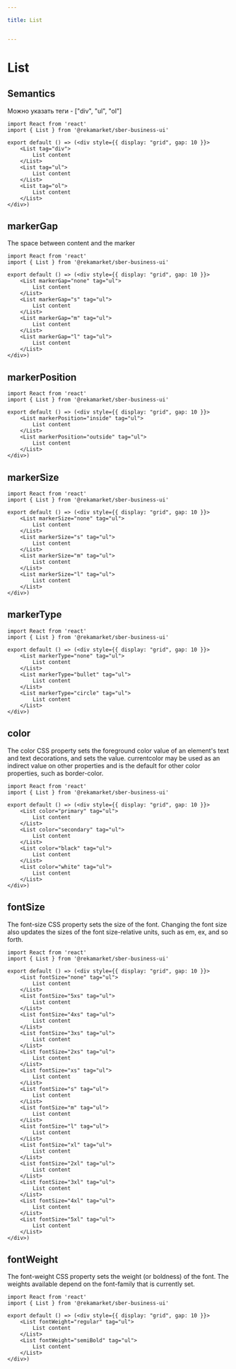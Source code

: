 ```yaml
---

title: List


---
```


# List

## Semantics
Можно указать теги - ["div", "ul", "ol"]

```tsx
import React from 'react'
import { List } from '@rekamarket/sber-business-ui'

export default () => (<div style={{ display: "grid", gap: 10 }}>
	<List tag="div">
		List content
	</List>
	<List tag="ul">
		List content
	</List>
	<List tag="ol">
		List content
	</List>
</div>)
```

## markerGap
The space between content and the marker

```tsx
import React from 'react'
import { List } from '@rekamarket/sber-business-ui'

export default () => (<div style={{ display: "grid", gap: 10 }}>
	<List markerGap="none" tag="ul">
		List content
	</List>
	<List markerGap="s" tag="ul">
		List content
	</List>
	<List markerGap="m" tag="ul">
		List content
	</List>
	<List markerGap="l" tag="ul">
		List content
	</List>
</div>)
```

## markerPosition

```tsx
import React from 'react'
import { List } from '@rekamarket/sber-business-ui'

export default () => (<div style={{ display: "grid", gap: 10 }}>
	<List markerPosition="inside" tag="ul">
		List content
	</List>
	<List markerPosition="outside" tag="ul">
		List content
	</List>
</div>)
```

## markerSize

```tsx
import React from 'react'
import { List } from '@rekamarket/sber-business-ui'

export default () => (<div style={{ display: "grid", gap: 10 }}>
	<List markerSize="none" tag="ul">
		List content
	</List>
	<List markerSize="s" tag="ul">
		List content
	</List>
	<List markerSize="m" tag="ul">
		List content
	</List>
	<List markerSize="l" tag="ul">
		List content
	</List>
</div>)
```

## markerType

```tsx
import React from 'react'
import { List } from '@rekamarket/sber-business-ui'

export default () => (<div style={{ display: "grid", gap: 10 }}>
	<List markerType="none" tag="ul">
		List content
	</List>
	<List markerType="bullet" tag="ul">
		List content
	</List>
	<List markerType="circle" tag="ul">
		List content
	</List>
</div>)
```

## color
The color CSS property sets the foreground color value of an element's text and text decorations, and sets the <currentcolor> value. currentcolor may be used as an indirect value on other properties and is the default for other color properties, such as border-color.

```tsx
import React from 'react'
import { List } from '@rekamarket/sber-business-ui'

export default () => (<div style={{ display: "grid", gap: 10 }}>
	<List color="primary" tag="ul">
		List content
	</List>
	<List color="secondary" tag="ul">
		List content
	</List>
	<List color="black" tag="ul">
		List content
	</List>
	<List color="white" tag="ul">
		List content
	</List>
</div>)
```

## fontSize
The font-size CSS property sets the size of the font. Changing the font size also updates the sizes of the font size-relative <length> units, such as em, ex, and so forth.

```tsx
import React from 'react'
import { List } from '@rekamarket/sber-business-ui'

export default () => (<div style={{ display: "grid", gap: 10 }}>
	<List fontSize="none" tag="ul">
		List content
	</List>
	<List fontSize="5xs" tag="ul">
		List content
	</List>
	<List fontSize="4xs" tag="ul">
		List content
	</List>
	<List fontSize="3xs" tag="ul">
		List content
	</List>
	<List fontSize="2xs" tag="ul">
		List content
	</List>
	<List fontSize="xs" tag="ul">
		List content
	</List>
	<List fontSize="s" tag="ul">
		List content
	</List>
	<List fontSize="m" tag="ul">
		List content
	</List>
	<List fontSize="l" tag="ul">
		List content
	</List>
	<List fontSize="xl" tag="ul">
		List content
	</List>
	<List fontSize="2xl" tag="ul">
		List content
	</List>
	<List fontSize="3xl" tag="ul">
		List content
	</List>
	<List fontSize="4xl" tag="ul">
		List content
	</List>
	<List fontSize="5xl" tag="ul">
		List content
	</List>
</div>)
```

## fontWeight
The font-weight CSS property sets the weight (or boldness) of the font. The weights available depend on the font-family that is currently set.

```tsx
import React from 'react'
import { List } from '@rekamarket/sber-business-ui'

export default () => (<div style={{ display: "grid", gap: 10 }}>
	<List fontWeight="regular" tag="ul">
		List content
	</List>
	<List fontWeight="semiBold" tag="ul">
		List content
	</List>
</div>)
```

